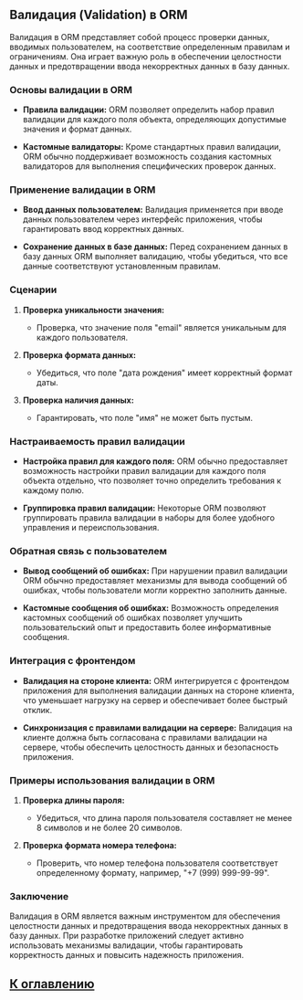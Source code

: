 ## Валидация (Validation) в ORM

Валидация в ORM представляет собой процесс проверки данных, вводимых пользователем, на соответствие определенным правилам и ограничениям. Она играет важную роль в обеспечении целостности данных и предотвращении ввода некорректных данных в базу данных.

### Основы валидации в ORM

- **Правила валидации:** ORM позволяет определить набор правил валидации для каждого поля объекта, определяющих допустимые значения и формат данных.

- **Кастомные валидаторы:** Кроме стандартных правил валидации, ORM обычно поддерживает возможность создания кастомных валидаторов для выполнения специфических проверок данных.

### Применение валидации в ORM

- **Ввод данных пользователем:** Валидация применяется при вводе данных пользователем через интерфейс приложения, чтобы гарантировать ввод корректных данных.

- **Сохранение данных в базе данных:** Перед сохранением данных в базу данных ORM выполняет валидацию, чтобы убедиться, что все данные соответствуют установленным правилам.

### Сценарии

1. **Проверка уникальности значения:**
    - Проверка, что значение поля "email" является уникальным для каждого пользователя.

2. **Проверка формата данных:**
    - Убедиться, что поле "дата рождения" имеет корректный формат даты.

3. **Проверка наличия данных:**
    - Гарантировать, что поле "имя" не может быть пустым.

### Настраиваемость правил валидации

- **Настройка правил для каждого поля:** ORM обычно предоставляет возможность настройки правил валидации для каждого поля объекта отдельно, что позволяет точно определить требования к каждому полю.

- **Группировка правил валидации:** Некоторые ORM позволяют группировать правила валидации в наборы для более удобного управления и переиспользования.

### Обратная связь с пользователем

- **Вывод сообщений об ошибках:** При нарушении правил валидации ORM обычно предоставляет механизмы для вывода сообщений об ошибках, чтобы пользователи могли корректно заполнить данные.

- **Кастомные сообщения об ошибках:** Возможность определения кастомных сообщений об ошибках позволяет улучшить пользовательский опыт и предоставить более информативные сообщения.

### Интеграция с фронтендом

- **Валидация на стороне клиента:** ORM интегрируется с фронтендом приложения для выполнения валидации данных на стороне клиента, что уменьшает нагрузку на сервер и обеспечивает более быстрый отклик.

- **Синхронизация с правилами валидации на сервере:** Валидация на клиенте должна быть согласована с правилами валидации на сервере, чтобы обеспечить целостность данных и безопасность приложения.

### Примеры использования валидации в ORM

1. **Проверка длины пароля:**
    - Убедиться, что длина пароля пользователя составляет не менее 8 символов и не более 20 символов.

2. **Проверка формата номера телефона:**
    - Проверить, что номер телефона пользователя соответствует определенному формату, например, "+7 (999) 999-99-99".

### Заключение

Валидация в ORM является важным инструментом для обеспечения целостности данных и предотвращения ввода некорректных данных в базу данных. При разработке приложений следует активно использовать механизмы валидации, чтобы гарантировать корректность данных и повысить надежность приложения.


## [К оглавлению](../references.md)